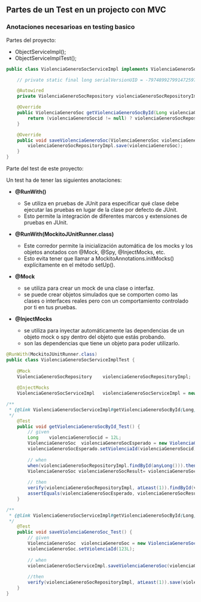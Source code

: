 
## Partes de un Test en un projecto con MVC

### Anotaciones necesarioas en testing basico

Partes del proyecto:
- ObjectServiceImpl();
- ObjectServiceImplTest();

``` java
public class ViolenciaGeneroSocServiceImpl implements ViolenciaGeneroSocService{

	// private static final long serialVersionUID = -7974899279914725973L;

	@Autowired
	private ViolenciaGeneroSocRepository violenciaGeneroSocRepositoryImpl;

	@Override
	public ViolenciaGeneroSoc getViolenciaGeneroSocById(Long violenciaGeneroSocid) {
		return (violenciaGeneroSocid != null) ? violenciaGeneroSocRepositoryImpl.findById(violenciaGeneroSocid).orElse(null) : null;
	}

	@Override
	public void saveViolenciaGeneroSoc(ViolenciaGeneroSoc violenciaGeneroSoc) {
		violenciaGeneroSocRepositoryImpl.save(violenciaGeneroSoc);
	}
}
```

Parte del test de este proyecto:

Un test ha de tener las siguientes anotaciones:
- **@RunWith()**
    - Se utiliza en pruebas de JUnit para especificar qué clase debe ejecutar las pruebas en lugar de la clase por defecto de JUnit.
    - Esto permite la integración de diferentes marcos y extensiones de pruebas en JUnit.

- **@RunWith(MockitoJUnitRunner.class)**
    - Este corredor permite la inicialización automática de los mocks y los objetos anotados
    con @Mock, @Spy, @InjectMocks, etc.
    - Esto evita tener que llamar a MockitoAnnotations.initMocks() explícitamente en el método setUp().

- **@Mock**
    - se utiliza para crear un mock de una clase o interfaz.
    - se puede crear objetos simulados que se comporten como las clases o interfaces reales
    pero con un comportamiento controlado por ti en tus pruebas.
- **@InjectMocks**
    - se utiliza para inyectar automáticamente las dependencias de un objeto
    mock o spy dentro del objeto que estás probando.
    - son las dependencias que tiene un objeto para poder utilizarlo.

``` java
@RunWith(MockitoJUnitRunner.class)
public class ViolenciaGeneroSocServiceImplTest {
	
	@Mock
	ViolenciaGeneroSocRepository	violenciaGeneroSocRepositoryImpl;
	
	@InjectMocks
	ViolenciaGeneroSocServiceImpl	violenciaGeneroSocServiceImpl = new ViolenciaGeneroSocServiceImpl();

/**
 * {@link ViolenciaGeneroSocServiceImpl#getViolenciaGeneroSocById(Long)}
 */
	@Test
	public void	getViolenciaGeneroSocById_Test() {
		// given
		Long	violenciaGeneroSocid = 12L;
		ViolenciaGeneroSoc	violenciaGeneroSocEsperado = new ViolenciaGeneroSoc();
		violenciaGeneroSocEsperado.setViolenciaId(violenciaGeneroSocid);
		
		// when
		when(violenciaGeneroSocRepositoryImpl.findById(anyLong())).thenReturn(Optional.of(violenciaGeneroSocEsperado));
		ViolenciaGeneroSoc violenciaGeneroSocResult= violenciaGeneroSocServiceImpl.getViolenciaGeneroSocById(violenciaGeneroSocid);
		
		// then
		verify(violenciaGeneroSocRepositoryImpl, atLeast(1)).findById(violenciaGeneroSocid);
		assertEquals(violenciaGeneroSocEsperado, violenciaGeneroSocResult);
	}

/**
 * {@link ViolenciaGeneroSocServiceImpl#getViolenciaGeneroSocById(Long)}
 */
	@Test
	public void	saveViolenciaGeneroSoc_Test() {
		// given
		ViolenciaGeneroSoc	violenciaGeneroSoc = new ViolenciaGeneroSoc();
		violenciaGeneroSoc.setViolenciaId(123L);
		
		// when
		violenciaGeneroSocServiceImpl.saveViolenciaGeneroSoc(violenciaGeneroSoc);		
		
		//then
		verify(violenciaGeneroSocRepositoryImpl, atLeast(1)).save(violenciaGeneroSoc);
	}
}
```

